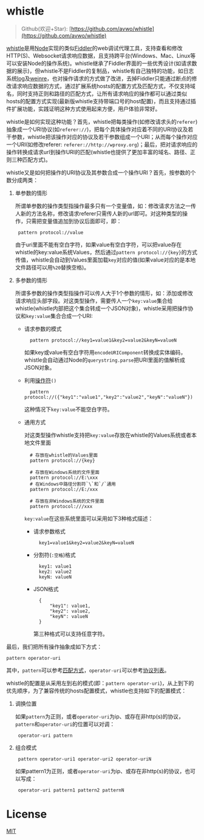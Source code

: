 # whistle

> Github(欢迎+Star): [https://github.com/avwo/whistle](https://github.com/avwo/whistle)

[whistle](https://github.com/avwo/whistle)是用[Node](https://nodejs.org/)实现的类似[Fiddler](http://www.telerik.com/fiddler/)的web调试代理工具，支持查看和修改HTTP(S)、Websocket请求响应数据，且支持跨平台(Windows、Mac、Linux等可以安装Node的操作系统)。whistle继承了Fiddler界面的一些优秀设计(如请求数据的展示)，但whistle不是Fiddler的复制品，whistle有自己独特的功能，如日志系统[log](webui/log.html)及[weinre](webui/weinre.html)，也对操作请求的方式做了改进，去掉Fiddler只能通过断点的修改请求响应数据的方式，通过扩展系统hosts的配置方式及匹配方式，不仅支持域名，同时支持正则和路径的匹配方式，让所有请求响应的操作都可以通过类似hosts的配置方式实现(最新版whistle支持带端口号的host配置)，而且支持通过插件扩展功能，实践证明这种方式使用起来方便，用户体验非常好。

whistle是如何实现这种功能？首先，whistle把每类操作(如修改请求头的`referer`)抽象成一个URI协议(如`referer://`)，把每个具体操作对应着不同的URI协议及若干参数，whistle把该操作对应的协议及若干参数组成一个URI；从而每个操作对应一个URI(如修改referer: `referer://http://wproxy.org`)；最后，把对请求响应的操作转换成请求url到操作URI的匹配(whistle也提供了更加丰富的域名、路径、正则三种匹配方式)。

whistle又是如何把操作的URI协议及其参数合成一个操作URI？首先，按参数的个数分成两类：

1. 单参数的情形
	
	所谓单参数的操作类型指操作最多只有一个变量值，如：修改请求方法之一传人新的方法名称，修改请求referer只需传人新的url即可。对这种类型的操作，只需把变量值追加到协议后面即可，即：
	
		pattern protocol://value
		
	由于uri里面不能有空白字符，如果value有空白字符，可以把value存在whistle的key:value系统Values，然后通过`pattern protocol://{key}`的方式传值，whistle会自动到Values里面加载`key`对应的值(如果value对应的是本地文件路径可以用`%20`替换空格)。

2. 多参数的情形

	所谓多参数的操作类型指操作可以传人大于1个参数的情形，如：添加或修改请求响应头部字段。对这类型操作，需要传人一个`key:value`集合给whistle(whistle内部把这个集合转成一个JSON对象)，whistle采用把操作协议和`key:value`集合合成一个URI:
	
	- 请求参数的模式

			pattern protocol://key1=value1&key2=value2&keyN=valueN
			
		如果key或value有空白字符用`encodeURIComponent`转换成实体编码，whistle会自动通过Node的`querystring.parse`把URI里面的值解析成JSON对象。
		
	- 利用[操作符](webui/rules.html)`()`

			pattern protocol://({"key1":"value1","key2":"value2","keyN":"valueN"})
			
		这种情况下`key:value`不能空白字符。
		
	- 通用方式

		对这类型操作whistle支持把`key:value`存放在whistle的Values系统或者本地文件里面
		
			# 存放在whistle的Values里面
			pattern protocol://{key}
			
			# 存放在Windows系统的文件里面
			pattern protocol://E:\xxx
			# 在Windows中路径分割符`\`和`/`通用
			pattern protocol://E:/xxx
			
			# 存放在非Windows系统的文件里面
			pattern protocol:///xxx
			
		`key:value`在这些系统里面可以采用如下3种格式描述：
		
		- 请求参数格式

				key1=value1&key2=value2&keyN=valueN
			
		- 分割符(`:空格`)格式
				
				key1: value1
				key2: value2
				keyN: valueN
		
		- JSON格式

				{
					"key1": value1,
					"key2": value2,
					"keyN": valueN
				}
				
			第三种格式可以支持任意字符。

最后，我们把所有操作抽象成如下方式：

	pattern operator-uri
	
其中，`pattern`可以参考[匹配方式](pattern.html)，`operator-uri`可以参考[协议列表](rules/index.html)。


whistle的配置是从采用左到右的模式(即：`pattern operator-uri`)，从上到下的优先顺序，为了兼容传统的hosts配置模式，whistle也支持如下的配置模式：

1. 调换位置

	如果`pattern`为正则，或者`operator-uri`为ip、或存在非http(s)的协议，`pattern`和`operator-uri`的位置可以对调：
	
		operator-uri pattern
	
2. 组合模式

		pattern operator-uri1 operator-uri2 operator-uriN
		
	如果pattern1为正则，或者`operator-uri`为ip、或存在非http(s)的协议，也可以写成：
	
		operator-uri pattern1 pattern2 patternN
		
	
# License
[MIT](https://github.com/avwo/whistle/blob/master/LICENSE)